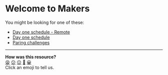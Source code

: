# Welcome to Makers

You might be looking for one of these:
- [Day one schedule - Remote](https://github.com/makersacademy/course/blob/master/sequence/remote/day_one.md)
- [Day one schedule](https://github.com/makersacademy/course/blob/master/sequence/onsite/day_one.md)
- [Paring challenges](https://github.com/makersacademy/skills-workshops/tree/master/test_driven_development/pairing_challenges)

<!-- BEGIN GENERATED SECTION DO NOT EDIT -->

---

**How was this resource?**  
[😫](https://airtable.com/shrUJ3t7KLMqVRFKR?prefill_Repository=course&prefill_File=day_one/README.md&prefill_Sentiment=😫) [😕](https://airtable.com/shrUJ3t7KLMqVRFKR?prefill_Repository=course&prefill_File=day_one/README.md&prefill_Sentiment=😕) [😐](https://airtable.com/shrUJ3t7KLMqVRFKR?prefill_Repository=course&prefill_File=day_one/README.md&prefill_Sentiment=😐) [🙂](https://airtable.com/shrUJ3t7KLMqVRFKR?prefill_Repository=course&prefill_File=day_one/README.md&prefill_Sentiment=🙂) [😀](https://airtable.com/shrUJ3t7KLMqVRFKR?prefill_Repository=course&prefill_File=day_one/README.md&prefill_Sentiment=😀)  
Click an emoji to tell us.

<!-- END GENERATED SECTION DO NOT EDIT -->
